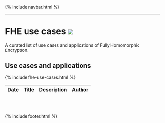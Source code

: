 {% include navbar.html %}
<hr/>

# FHE use cases [<img src="https://img.shields.io/badge/Github-edit%20this%20page-lightgrey">](https://github.com/FHE-org/fhe-org.github.io/blob/main/fhe-use-cases.md)
A curated list of use cases and applications of Fully Homomorphic Encryption.

## Use cases and applications

<table id="sampleTableA" class="table table-striped sampleTable">
    <thead>
        <tr>
            <th data-sortas="case-sensitive">Date</th>
            <th data-sortas="case-sensitive">Title</th>
            <th data-sortas="case-sensitive">Description</th>
            <th data-sortas="case-sensitive">Author</th>
        </tr>
    </thead>

{% include fhe-use-cases.html %}

</table>

<br><br>

{% include footer.html %}